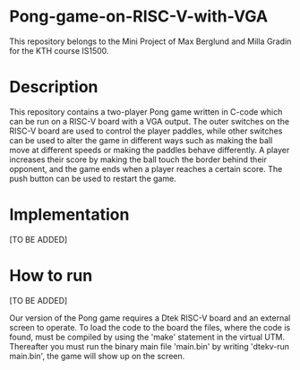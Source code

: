 # Pong-game-on-RISC-V-with-VGA
This repository belongs to the Mini Project of Max Berglund and Milla Gradin for the KTH course IS1500.

# Description
This repository contains a two-player Pong game written in C-code which can be run on a RISC-V board with a VGA output. The outer switches on the RISC-V board are used to control the player paddles, while other switches can be used to alter the game in different ways such as making the ball move at different speeds or making the paddles behave differently. A player increases their score by making the ball touch the border behind their opponent, and the game ends when a player reaches a certain score. The push button can be used to restart the game.

# Implementation
[TO BE ADDED]


# How to run
[TO BE ADDED]

Our version of the Pong game requires a Dtek RISC-V board and an external screen to operate. To load the code to the board the files, where the code is found, must be compiled by using the 'make' statement in the virtual UTM. Thereafter you must run the binary main file 'main.bin' by writing 'dtekv-run main.bin', the game will show up on the screen.

